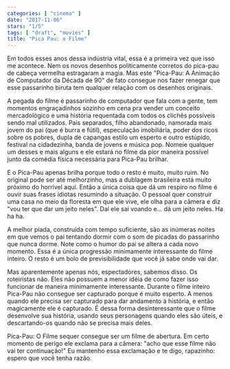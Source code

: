 ```yaml
---
categories: [ "cinema" ]
date: "2017-11-06"
stars: "1/5"
tags: [ "draft", "movies" ]
title: "Pica Pau: o Filme"
---
```

Em todos esses anos dessa indústria vital, essa é a primeira vez que
isso me acontece. Nem os novos desenhos politicamente corretos do pica-pau
de cabeça vermelha estragaram a magia. Mas este "Pica-Pau: A Animação
de Computador da Década de 90" de fato consegue nos fazer renegar que
esse passarinho biruta tem qualquer relação com os desenhos originais.

A pegada do filme é passarinho de computador que fala com a gente,
tem momentos engraçadinhos sozinho em cena pra vender um conceito
mercadológico e uma história requentada com todos os clichês possíveis
sendo mal utilizados. Pais separados, filho abandonado, namorada mais
jovem do pai (que é burra e fútil), especulação imobiliária, poder
dos ricos sobre os pobres, dupla de capangas estilo um esperto e outro
estúpido, festival na cidadezinha, banda de jovens e música pop. Nomeie
qualquer um desses e mais alguns e ele estará no filme da pior maneira
possível junto da comédia física necessária para Pica-Pau brilhar.

E o Pica-Pau apenas brilha porque todo o resto é muito, muito ruim. No
original pode ser até melhorzinho, mas a dublagem brasileira está muito
próximo do horrível aqui. Então a única coisa que dá um respiro no
filme é ouvir suas frases idiotas resumindo a situação. O pessoal
quer construir uma casa no meio da floresta em que ele vive, ele olha
para a câmera e diz "vou ter que dar um jeito neles". Daí ele sai
voando e... dá um jeito neles. Ha ha ha.

A melhor piada, construída com tempo suficiente, são as inúmeras noites
em que vemos o pai tentando dormir com o som de picadas do passarinho que
nunca dorme. Note como o humor do pai se altera a cada novo momento. Essa
é a única progressão minimamente interessante do filme inteiro. O
resto é um bolo de previsibilidade que você já sabe onde vai dar.

Mas aparentemente apenas nós, espectadores, sabemos disso. Os roteiristas
não. Eles não possuem a menor idéia de como fazer isso funcionar
de maneira minimamente interessante. Durante o filme inteiro Pica-Pau
não consegue ser capturado porque é muito esperto. A menos quando
ele precisa ser capturado para dar andamento à história, e então
magicamente ele é capturado. É dessa forma desinteressante que o filme
desenvolve sua história, usando seus personagens quando eles são úteis,
e descartando-os quando não se precisa mais deles.

Pica-Pau: O Filme sequer consegue ser um filme de abertura. Em certo
momento de perigo ele exclama para a câmera: "acho que esse filme
não vai ter continuação!" Eu mantenho essa exclamação e te digo,
rapazinho: espero que você tenha razão.
